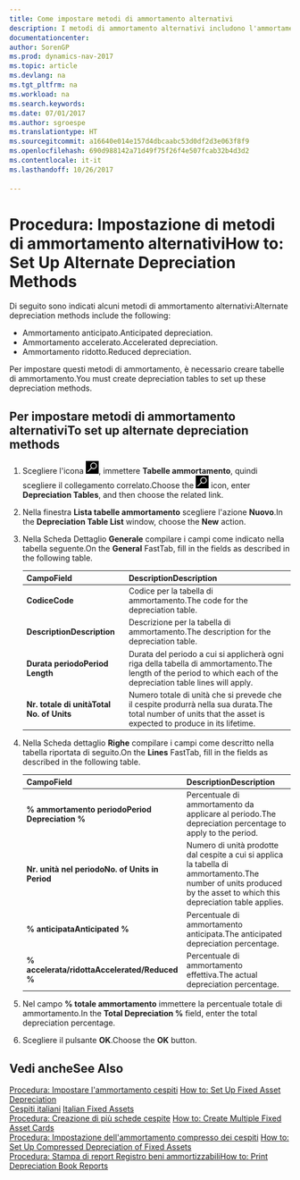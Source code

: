 ```yaml
---
title: Come impostare metodi di ammortamento alternativi
description: I metodi di ammortamento alternativi includono l'ammortamento anticipato, accelerato e ridotto.
documentationcenter: 
author: SorenGP
ms.prod: dynamics-nav-2017
ms.topic: article
ms.devlang: na
ms.tgt_pltfrm: na
ms.workload: na
ms.search.keywords: 
ms.date: 07/01/2017
ms.author: sgroespe
ms.translationtype: HT
ms.sourcegitcommit: a16640e014e157d4dbcaabc53d0df2d3e063f8f9
ms.openlocfilehash: 690d988142a71d49f75f26f4e507fcab32b4d3d2
ms.contentlocale: it-it
ms.lasthandoff: 10/26/2017

---
```

# <a name="how-to-set-up-alternate-depreciation-methods"></a><span data-ttu-id="23da3-103">Procedura: Impostazione di metodi di ammortamento alternativi</span><span class="sxs-lookup"><span data-stu-id="23da3-103">How to: Set Up Alternate Depreciation Methods</span></span>
<span data-ttu-id="23da3-104">Di seguito sono indicati alcuni metodi di ammortamento alternativi:</span><span class="sxs-lookup"><span data-stu-id="23da3-104">Alternate depreciation methods include the following:</span></span>  

- <span data-ttu-id="23da3-105">Ammortamento anticipato.</span><span class="sxs-lookup"><span data-stu-id="23da3-105">Anticipated depreciation.</span></span>  
- <span data-ttu-id="23da3-106">Ammortamento accelerato.</span><span class="sxs-lookup"><span data-stu-id="23da3-106">Accelerated depreciation.</span></span>  
- <span data-ttu-id="23da3-107">Ammortamento ridotto.</span><span class="sxs-lookup"><span data-stu-id="23da3-107">Reduced depreciation.</span></span>  

<span data-ttu-id="23da3-108">Per impostare questi metodi di ammortamento, è necessario creare tabelle di ammortamento.</span><span class="sxs-lookup"><span data-stu-id="23da3-108">You must create depreciation tables to set up these depreciation methods.</span></span>  

## <a name="to-set-up-alternate-depreciation-methods"></a><span data-ttu-id="23da3-109">Per impostare metodi di ammortamento alternativi</span><span class="sxs-lookup"><span data-stu-id="23da3-109">To set up alternate depreciation methods</span></span>  

1.  <span data-ttu-id="23da3-110">Scegliere l'icona ![Cerca pagina o report](../../media/ui-search/search_small.png "icona Cerca pagina o report"), immettere **Tabelle ammortamento**, quindi scegliere il collegamento correlato.</span><span class="sxs-lookup"><span data-stu-id="23da3-110">Choose the ![Search for Page or Report](../../media/ui-search/search_small.png "Search for Page or Report icon") icon, enter **Depreciation Tables**, and then choose the related link.</span></span>  
2.  <span data-ttu-id="23da3-111">Nella finestra **Lista tabelle ammortamento** scegliere l'azione **Nuovo**.</span><span class="sxs-lookup"><span data-stu-id="23da3-111">In the **Depreciation Table List** window, choose the **New** action.</span></span>  
3.  <span data-ttu-id="23da3-112">Nella Scheda Dettaglio **Generale** compilare i campi come indicato nella tabella seguente.</span><span class="sxs-lookup"><span data-stu-id="23da3-112">On the **General** FastTab, fill in the fields as described in the following table.</span></span>  

    |<span data-ttu-id="23da3-113">Campo</span><span class="sxs-lookup"><span data-stu-id="23da3-113">Field</span></span>|<span data-ttu-id="23da3-114">Description</span><span class="sxs-lookup"><span data-stu-id="23da3-114">Description</span></span>|  
    |---------------------------------|---------------------------------------|  
    |<span data-ttu-id="23da3-115">**Codice**</span><span class="sxs-lookup"><span data-stu-id="23da3-115">**Code**</span></span>|<span data-ttu-id="23da3-116">Codice per la tabella di ammortamento.</span><span class="sxs-lookup"><span data-stu-id="23da3-116">The code for the depreciation table.</span></span>|  
    |<span data-ttu-id="23da3-117">**Description**</span><span class="sxs-lookup"><span data-stu-id="23da3-117">**Description**</span></span>|<span data-ttu-id="23da3-118">Descrizione per la tabella di ammortamento.</span><span class="sxs-lookup"><span data-stu-id="23da3-118">The description for the depreciation table.</span></span>|  
    |<span data-ttu-id="23da3-119">**Durata periodo**</span><span class="sxs-lookup"><span data-stu-id="23da3-119">**Period Length**</span></span>|<span data-ttu-id="23da3-120">Durata del periodo a cui si applicherà ogni riga della tabella di ammortamento.</span><span class="sxs-lookup"><span data-stu-id="23da3-120">The length of the period to which each of the depreciation table lines will apply.</span></span>|  
    |<span data-ttu-id="23da3-121">**Nr. totale di unità**</span><span class="sxs-lookup"><span data-stu-id="23da3-121">**Total No. of Units**</span></span>|<span data-ttu-id="23da3-122">Numero totale di unità che si prevede che il cespite produrrà nella sua durata.</span><span class="sxs-lookup"><span data-stu-id="23da3-122">The total number of units that the asset is expected to produce in its lifetime.</span></span>|  

4.  <span data-ttu-id="23da3-123">Nella Scheda dettaglio **Righe** compilare i campi come descritto nella tabella riportata di seguito.</span><span class="sxs-lookup"><span data-stu-id="23da3-123">On the **Lines** FastTab, fill in the fields as described in the following table.</span></span>  

    |<span data-ttu-id="23da3-124">Campo</span><span class="sxs-lookup"><span data-stu-id="23da3-124">Field</span></span>|<span data-ttu-id="23da3-125">Description</span><span class="sxs-lookup"><span data-stu-id="23da3-125">Description</span></span>|  
    |---------------------------------|---------------------------------------|  
    |<span data-ttu-id="23da3-126">**% ammortamento periodo**</span><span class="sxs-lookup"><span data-stu-id="23da3-126">**Period Depreciation %**</span></span>|<span data-ttu-id="23da3-127">Percentuale di ammortamento da applicare al periodo.</span><span class="sxs-lookup"><span data-stu-id="23da3-127">The depreciation percentage to apply to the period.</span></span>|  
    |<span data-ttu-id="23da3-128">**Nr. unità nel periodo**</span><span class="sxs-lookup"><span data-stu-id="23da3-128">**No. of Units in Period**</span></span>|<span data-ttu-id="23da3-129">Numero di unità prodotte dal cespite a cui si applica la tabella di ammortamento.</span><span class="sxs-lookup"><span data-stu-id="23da3-129">The number of units produced by the asset to which this depreciation table applies.</span></span>|  
    |<span data-ttu-id="23da3-130">**% anticipata**</span><span class="sxs-lookup"><span data-stu-id="23da3-130">**Anticipated %**</span></span>|<span data-ttu-id="23da3-131">Percentuale di ammortamento anticipata.</span><span class="sxs-lookup"><span data-stu-id="23da3-131">The anticipated depreciation percentage.</span></span>|  
    |<span data-ttu-id="23da3-132">**% accelerata/ridotta**</span><span class="sxs-lookup"><span data-stu-id="23da3-132">**Accelerated/Reduced %**</span></span>|<span data-ttu-id="23da3-133">Percentuale di ammortamento effettiva.</span><span class="sxs-lookup"><span data-stu-id="23da3-133">The actual depreciation percentage.</span></span>|  

5.  <span data-ttu-id="23da3-134">Nel campo **% totale ammortamento** immettere la percentuale totale di ammortamento.</span><span class="sxs-lookup"><span data-stu-id="23da3-134">In the **Total Depreciation %** field, enter the total depreciation percentage.</span></span>  
6.  <span data-ttu-id="23da3-135">Scegliere il pulsante **OK**.</span><span class="sxs-lookup"><span data-stu-id="23da3-135">Choose the **OK** button.</span></span>  

## <a name="see-also"></a><span data-ttu-id="23da3-136">Vedi anche</span><span class="sxs-lookup"><span data-stu-id="23da3-136">See Also</span></span>  
 <span data-ttu-id="23da3-137">[Procedura: Impostare l'ammortamento cespiti](../../fa-how-setup-depreciation.md) </span><span class="sxs-lookup"><span data-stu-id="23da3-137">[How to: Set Up Fixed Asset Depreciation](../../fa-how-setup-depreciation.md) </span></span>  
 <span data-ttu-id="23da3-138">[Cespiti italiani](italian-fixed-assets.md) </span><span class="sxs-lookup"><span data-stu-id="23da3-138">[Italian Fixed Assets](italian-fixed-assets.md) </span></span>  
 <span data-ttu-id="23da3-139">[Procedura: Creazione di più schede cespite](how-to-create-multiple-fixed-asset-cards.md) </span><span class="sxs-lookup"><span data-stu-id="23da3-139">[How to: Create Multiple Fixed Asset Cards](how-to-create-multiple-fixed-asset-cards.md) </span></span>  
 <span data-ttu-id="23da3-140">[Procedura: Impostazione dell'ammortamento compresso dei cespiti](how-to-set-up-compressed-depreciation-of-fixed-assets.md) </span><span class="sxs-lookup"><span data-stu-id="23da3-140">[How to: Set Up Compressed Depreciation of Fixed Assets](how-to-set-up-compressed-depreciation-of-fixed-assets.md) </span></span>  
 [<span data-ttu-id="23da3-141">Procedura: Stampa di report Registro beni ammortizzabili</span><span class="sxs-lookup"><span data-stu-id="23da3-141">How to: Print Depreciation Book Reports</span></span>](how-to-print-depreciation-book-reports.md)

